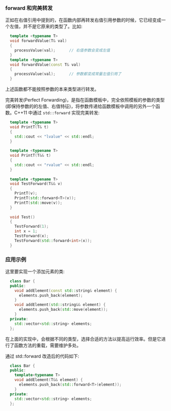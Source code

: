 
### forward 和完美转发

正如在右值引用中提到的，在函数内部再转发右值引用参数的时候，它已经变成一个左值，并不是它原来的类型了。比如:
```c++
  template <typename T>
  void forwardValue(T& val)
  {
    processValue(val);      // 右值参数会变成左值
  }
  template <typename T>
  void forwardValue(const T& val)
  {
    processValue(val);      // 参数都变成常量左值引用了
  }
```
上述函数都不能按照参数的本来类型进行转发。

完美转发(Perfect Forwarding)，是指在函数模板中，完全依照模板的参数的类型(即保持参数的的左值、右值特征)，将参数传递给函数模板中调用的另外一个函数。C++11 中通过 `std::forward` 实现完美转发:
```c++
  template <typename T>
  void PrintT(T& t)
  {
    std::cout << "lvalue" << std::endl;
  }
  
  template <typename T>
  void PrintT(T&& t)
  {
    std::cout << "rvalue" << std::endl;
  }
  
  template <typename T>
  void TestForward(T&& v)
  {
    PrintT(v);
    PrintT(std::forward<T>(v));
    PrintT(std::move(v));
  }
  
  void Test()
  {
    TestForward(1);
    int x = 1;
    TestForward(x);
    TestForward(std::forward<int>(x));
  }
```
    
### 应用示例

这里要实现一个添加元素的类:
```c++
  class Bar {
  public:
    void addElement(const std::string& element) {
      elements.push_back(element);
    }
    void addElement(std::string&& element) {
      elements.push_back(std::move(element));
    }
  private:
    std::vector<std::string> elements;
  };
```
在上面的实现中，会根据不同的类型，选择合适的方法以提高运行效率。但是它进行了函数方法的重载，需要维护多处。

通过 std::forward 改造后的代码如下:
```c++
  class Bar {
  public:
    template<typename T>
    void addElement(T&& element) {
      elements.push_back(std::forward<T>(element));
    }
  private:
    std::vector<std::string> elements;
  };
```
